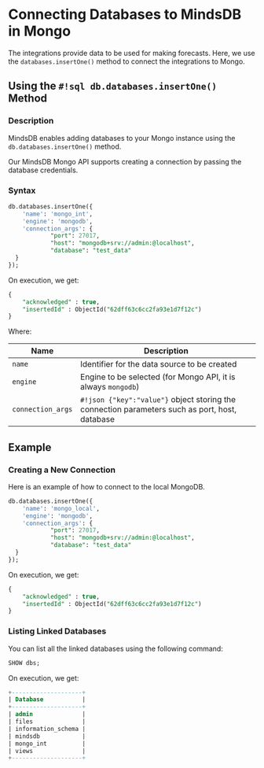 # Connecting Databases to MindsDB in Mongo

The integrations provide data to be used for making forecasts. Here, we use the `databases.insertOne()` method to connect the integrations to Mongo.

## Using the `#!sql db.databases.insertOne()` Method

### Description

MindsDB enables adding databases to your Mongo instance using the `db.databases.insertOne()` method.

Our MindsDB Mongo API supports creating a connection by passing the database credentials.

### Syntax

```sql
db.databases.insertOne({
    'name': 'mongo_int', 
    'engine': 'mongodb',
    'connection_args': {
            "port": 27017,
            "host": "mongodb+srv://admin:@localhost",
            "database": "test_data"            
  }   
});
```

On execution, we get:

```sql
{
	"acknowledged" : true,
	"insertedId" : ObjectId("62dff63c6cc2fa93e1d7f12c")
}
```

Where:

| Name                   | Description                                                                                     |
| ---------------------- | ----------------------------------------------------------------------------------------------- |
| `name`                 | Identifier for the data source to be created                                                     |
| `engine`               | Engine to be selected (for Mongo API, it is always `mongodb`)                                   |
| `connection_args`      | `#!json {"key":"value"}` object storing the connection parameters such as port, host, database  |

## Example

### Creating a New Connection

Here is an example of how to connect to the local MongoDB.

```sql
db.databases.insertOne({
    'name': 'mongo_local', 
    'engine': 'mongodb',
    'connection_args': {
            "port": 27017,
            "host": "mongodb+srv://admin:@localhost",
            "database": "test_data"            
  }   
});
```

On execution, we get:

```sql
{
	"acknowledged" : true,
	"insertedId" : ObjectId("62dff63c6cc2fa93e1d7f12c")
}
```

### Listing Linked Databases

You can list all the linked databases using the following command:

```sql
SHOW dbs;
```

On execution, we get:

```sql
+--------------------+
| Database           |
+--------------------+
| admin              |
| files              |
| information_schema |             
| mindsdb            |
| mongo_int          |
| views              |
+--------------------+
```

